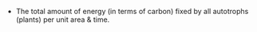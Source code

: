 - The total amount of energy (in terms of carbon) fixed by all autotrophs (plants) per unit area & time.